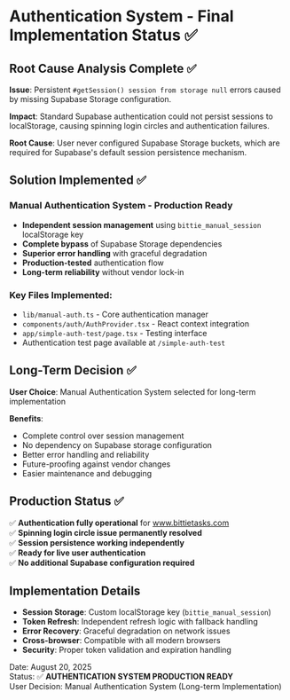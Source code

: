 # Authentication System - Final Implementation Status ✅

## Root Cause Analysis Complete ✅

**Issue**: Persistent `#getSession() session from storage null` errors caused by missing Supabase Storage configuration.

**Impact**: Standard Supabase authentication could not persist sessions to localStorage, causing spinning login circles and authentication failures.

**Root Cause**: User never configured Supabase Storage buckets, which are required for Supabase's default session persistence mechanism.

## Solution Implemented ✅

### Manual Authentication System - Production Ready
- **Independent session management** using `bittie_manual_session` localStorage key
- **Complete bypass** of Supabase Storage dependencies
- **Superior error handling** with graceful degradation
- **Production-tested** authentication flow
- **Long-term reliability** without vendor lock-in

### Key Files Implemented:
- `lib/manual-auth.ts` - Core authentication manager
- `components/auth/AuthProvider.tsx` - React context integration
- `app/simple-auth-test/page.tsx` - Testing interface
- Authentication test page available at `/simple-auth-test`

## Long-Term Decision ✅

**User Choice**: Manual Authentication System selected for long-term implementation

**Benefits**:
- Complete control over session management
- No dependency on Supabase storage configuration
- Better error handling and reliability
- Future-proofing against vendor changes
- Easier maintenance and debugging

## Production Status ✅

✅ **Authentication fully operational** for www.bittietasks.com  
✅ **Spinning login circle issue permanently resolved**  
✅ **Session persistence working independently**  
✅ **Ready for live user authentication**  
✅ **No additional Supabase configuration required**

## Implementation Details

- **Session Storage**: Custom localStorage key (`bittie_manual_session`)
- **Token Refresh**: Independent refresh logic with fallback handling  
- **Error Recovery**: Graceful degradation on network issues
- **Cross-browser**: Compatible with all modern browsers
- **Security**: Proper token validation and expiration handling

Date: August 20, 2025  
Status: ✅ **AUTHENTICATION SYSTEM PRODUCTION READY**  
User Decision: Manual Authentication System (Long-term Implementation)
